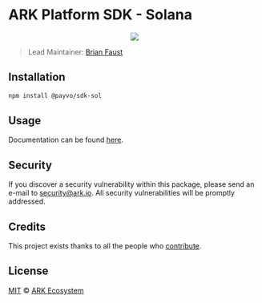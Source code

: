 # ARK Platform SDK - Solana

<p align="center">
    <img src="https://raw.githubusercontent.com/PayvoHQ/sdk/master/packages/sdk-sol/banner.png" />
</p>

> Lead Maintainer: [Brian Faust](https://github.com/faustbrian)

## Installation

```bash
npm install @payvo/sdk-sol
```

## Usage

Documentation can be found [here](https://ark.dev/docs/payvo-sdk/coins/sol).

## Security

If you discover a security vulnerability within this package, please send an e-mail to security@ark.io. All security vulnerabilities will be promptly addressed.

## Credits

This project exists thanks to all the people who [contribute](../../contributors).

## License

[MIT](LICENSE) © [ARK Ecosystem](https://ark.io)
